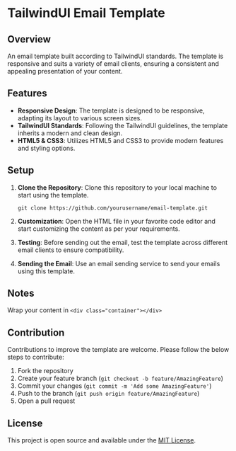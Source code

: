 # TailwindUI Email Template

## Overview

An email template built according to TailwindUI standards. The template is responsive and suits a variety of email clients, ensuring a consistent and appealing presentation of your content.

## Features

- **Responsive Design**: The template is designed to be responsive, adapting its layout to various screen sizes.
- **TailwindUI Standards**: Following the TailwindUI guidelines, the template inherits a modern and clean design.
- **HTML5 & CSS3**: Utilizes HTML5 and CSS3 to provide modern features and styling options.

## Setup

1. **Clone the Repository**: Clone this repository to your local machine to start using the template.
   
   ```
   git clone https://github.com/yourusername/email-template.git
   ```

2. **Customization**: Open the HTML file in your favorite code editor and start customizing the content as per your requirements.
   
3. **Testing**: Before sending out the email, test the template across different email clients to ensure compatibility.

4. **Sending the Email**: Use an email sending service to send your emails using this template. 

## Notes
Wrap your content in `<div class="container"></div>`

## Contribution

Contributions to improve the template are welcome. Please follow the below steps to contribute:

1. Fork the repository
2. Create your feature branch (`git checkout -b feature/AmazingFeature`)
3. Commit your changes (`git commit -m 'Add some AmazingFeature'`)
4. Push to the branch (`git push origin feature/AmazingFeature`)
5. Open a pull request

## License

This project is open source and available under the [MIT License](LICENSE).